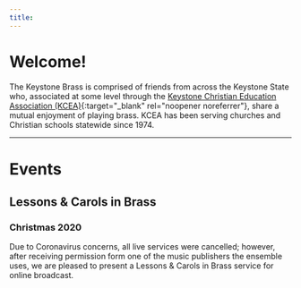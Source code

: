```yaml
---
title:
---
```

# Welcome!

The Keystone Brass is comprised of friends from across the Keystone State who, associated at some level through the
[Keystone Christian Education Association (KCEA)](https://kcea.com/){:target="_blank" rel="noopener noreferrer"},
share a mutual enjoyment of playing brass. KCEA has been serving churches and Christian schools statewide since 1974.

* * *

# Events

## Lessons & Carols in Brass
### Christmas 2020
Due to Coronavirus concerns, all live services were cancelled; however, after receiving permission form one of the
music publishers the ensemble uses, we are pleased to present a Lessons & Carols in Brass service for online broadcast.
